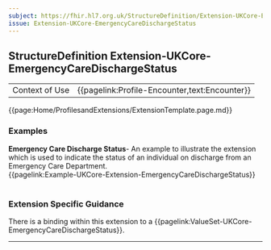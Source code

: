 ```yaml
---
subject: https://fhir.hl7.org.uk/StructureDefinition/Extension-UKCore-EmergencyCareDischargeStatus
issue: Extension-UKCore-EmergencyCareDischargeStatus
---
```

## StructureDefinition Extension-UKCore-EmergencyCareDischargeStatus

<table id="addToTranspose">
<tr><td>Context of Use</td>
<td>{{pagelink:Profile-Encounter,text:Encounter}}</td>
</tr>
</table>

{{page:Home/ProfilesandExtensions/ExtensionTemplate.page.md}}

<div id="Examples" class="tabcontent">
  <h3>Examples</h3>
  <b>Emergency Care Discharge Status</b>- An example to illustrate the extension which is used to indicate the status of an individual on discharge from an Emergency Care Department.<br>
  {{pagelink:Example-UKCore-Extension-EmergencyCareDischargeStatus}}
  <br><br>
</div>

<h3 id="guidance-emergencycaredischargestatus">Extension Specific Guidance</h3>

There is a binding within this extension to a {{pagelink:ValueSet-UKCore-EmergencyCareDischargeStatus}}.

---